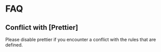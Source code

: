 # FAQ
## Conflict with [Prettier]

Please disable prettier if you encounter a conflict with the rules that are defined.

